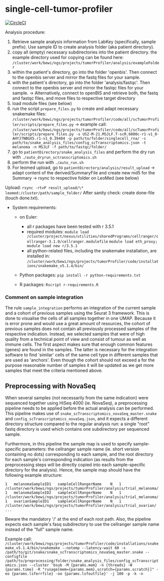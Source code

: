 # single-cell-tumor-profiler
[![CircleCI](https://circleci.com/gh/cbg-ethz/single-cell-tumor-profiler.svg?style=svg&circle-token=2f10c1d560456ff5407e27d3b688eccf9fcbca21)](https://circleci.com/gh/cbg-ethz/single-cell-tumor-profiler)
<br>

Analysis procedure:
1. Retrieve sample analysis information from LabKey (specifically, sample prefix). Use sample ID to create analysis folder (aka patient directory). 
2. copy all (empty) necessary subdirectories into the patient directory. the example directory used for copying can be found here:
`/cluster/work/bewi/ngs/projects/tumorProfiler/analysis/exampleFolder`
4. within the patient's directory, go into the folder 'openbis'. Then connect to the openbis server and mirror the fastq files for your sample.
5. with the patient's directory, go into the folder 'analysis/fastqc'. Then connect to the openbis server and mirror the fastqc files for your sample.
-> Alternatively, connect to openBIS and retrieve both, the fastq and fastqc files, and move files to respective target directory
7. load module files (see below)
9. run the script `prepare_files.py` to create and adapt necessary snakemake files:
    `/cluster/work/bewi/ngs/projects/tumorProfiler/code/all/scTumorProfiler/scripts/prepare_files.py`
-> example call:
`/cluster/work/bewi/ngs/projects/tumorProfiler/code/all/scTumorProfiler/scripts/prepare_files.py -s USZ-M-21.MSJLF.T-scR.6000c-r1-v1_0-AHYJ7NBGX5.r1-v1_0.39484 -p path/to/folder/singlecell_rna/ -c path/to/snake_analysis_files/config_scTranscriptomics.json -t melanoma -n MSJLF -f path/to/fastqc/folder/ `
10. go to `patientDirectory/snake_analysis_files` and perform the dry run with `./auto_dryrun_sctranscriptomics.sh`
11. perform the run with `./auto_run.sh`
12. For leomed upload, go to `patientDirectory/analysis/result_upload`
-> adapt content of the derived/SummaryFile and create new md5 for the Summary
-> rsync to respective folder on LeoMed (see below)

Upload:
`rsync -rtvP result_upload/\* leomed:/cluster/path/sample_folder/`
After sanity check: create done-file (touch done.txt).

* System requirements:

   * on Euler:
      - all r packages have been tested with r 3.5.1
      - required modules:
      `module load /cluster/project/nexus/utilities/sharedPrograms/cellranger/cellranger-3.1.0/cellranger.modulefile`
      `module load eth_proxy; module load new r/3.5.1`
      - all python-related files, including the snakemake installation, are installed in:
      `/cluster/work/bewi/ngs/projects/tumorProfiler/code/installations/snakemake_v5.1.4/bin/`


   * Python packages:
   `pip install -r python-requirements.txt`
   * R packages:
   `Rscript r-requirements.R`

### Comment on sample integration

The rule `sample_integration` performs an integration of the current sample and a cohort of previous samples using the Seurat 3 framework.
This is done to visualise the cells of all samples together in one UMAP.
Because it is error prone and would use a great amount of resources, the cohort of previous samples does not contain all previously processed samples of the respective indication.
Instead, we selected samples that were of high quality from a technical point of  view and consist of tumour as well as immune cells. The first aspect makes sure that enough common features (genes) are found in the samples.
The latter is necessary for the integration software to find 'similar' cells of the same cell type in different samples that are used as 'anchors'.
Even though the cohort should not exceed a for the purpose reasonable number of samples it will be updated as we get more samples that meet the criteria mentioned above.


## Preprocessing with NovaSeq

When several samples (not necessarily from the same indication) were sequenced together using HiSeq 4000 (ie. NovaSeq), a preprocessing pipeline needs to be applied before the actual analysis can be performed. This pipeline makes use of `snake_scTranscriptomics_novaSeq_master.snake` and `config_scTranscriptomics_novaSeq.json`, and it expects a different directory structure compared to the regular analysis run: a single "root" fastq directory is used which contains one subdirectory per sequenced sample.

Furthermore, in this pipeline the sample map is used to specify sample-specific parameters: the cellranger sample name (ie. short version containing no dots) corresponding to each sample, and the root directory for each sample's corresponding indication (as results from the preprocessing steps will be directly copied into each sample-specific directory for the analysis). Hence, the sample map should have the following example structure:
```
1   melanomaSampleID1   sampleCellRangerName    N   1   /cluster/work/bewi/ngs/projects/tumorProfiler/analysis/trial_melanoma/
1   melanomaSampleID2   sampleCellRangerName    N   1   /cluster/work/bewi/ngs/projects/tumorProfiler/analysis/trial_melanoma/
1   ovarianSampleID1    sampleCellRangerName    N   1   /cluster/work/bewi/ngs/projects/tumorProfiler/analysis/trial_ovarian/
...
```
Beware the mandatory '/' at the end of each root path. Also, the pipeline expects each sample's fasq subdirectory to use the cellranger sample name instead of the "full" sample name.

Example call:
`/cluster/work/bewi/ngs/projects/tumorProfiler/code/installations/snakemake_v5.1.4/bin/snakemake --notemp --latency-wait 60 -s /path/to/git/snake/snake_scTranscriptomics_novaSeq_master.snake --configfile /path/to/preprocessing/folder/snake_analysis_files/config_scTranscriptomics.json --cluster 'bsub -M {params.mem} -n {threads} -W {params.time} -R "rusage[mem={params.mem},scratch={params.scratch}]" -eo {params.lsferrfile} -oo {params.lsfoutfile}' -j 100 -p -k -n`






